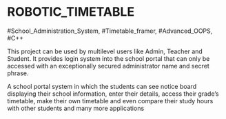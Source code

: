 # ROBOTIC_TIMETABLE
#School_Administration_System, #Timetable_framer, #Advanced_OOPS, #C++

This project can be used by multilevel users like Admin, Teacher and Student. It   provides login system into the school portal that can only be accessed with an exceptionally secured administrator name and secret phrase.

A school portal system in which the students can see notice board displaying their    school information, enter their details, access their grade’s timetable, make their own timetable and even compare their study hours with other students and many more applications

